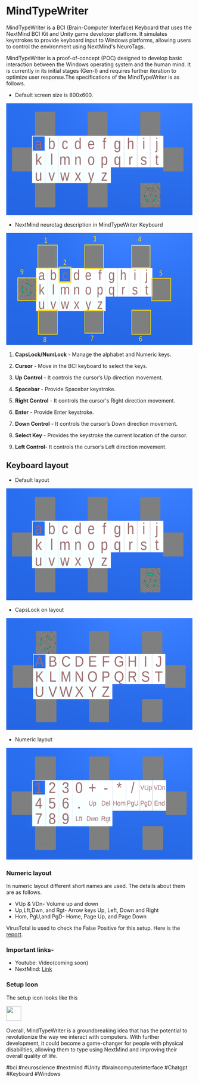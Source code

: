 # MindTypeWriter
MindTypeWriter is a BCI (Brain-Computer Interface) Keyboard that uses the NextMind BCI Kit and Unity game developer platform. It simulates keystrokes to provide keyboard input to Windows platforms, allowing users to control the environment using NextMind's NeuroTags.

MindTypeWriter is a proof-of-concept (POC) designed to develop basic interaction between the Windows operating system and the human mind. It is currently in its initial stages (Gen-I) and requires further iteration to optimize user response.The specifications of the MindTypeWriter is as follows.

- Default screen size is 800x600.
<img src="https://github.com/solothinker/MindTypeWriter/blob/main/Data/DefaultKeyBoard.png" width="500" height="300" />


- NextMind neurotag description in MindTypeWriter Keyboard 
<img src="https://github.com/solothinker/MindTypeWriter/blob/main/Data/KeyDescriptions.png" width="500" height="300" />

1. __CapsLock/NumLock__ - Manage the alphabet and Numeric keys.

2. __Cursor__ - Move in the BCI keyboard to select the keys.

3. __Up Control__ - It controls the cursor’s Up direction movement.

4. __Spacebar__ - Provide Spacebar keystroke.

5. __Right Control__ - It controls the cursor's Right direction movement.

6. __Enter__ - Provide Enter keystroke.

7. __Down Control__ - It controls the cursor’s Down direction movement.

8. __Select Key__ - Provides the keystroke the current location of the cursor.

9. __Left Control__- It controls the cursor’s Left direction movement.


## Keyboard layout

- Default layout
<img src="https://github.com/solothinker/MindTypeWriter/blob/main/Data/DefaultKeyBoard.png" width="500" height="300" />

- CapsLock on layout
<img src="https://github.com/solothinker/MindTypeWriter/blob/main/Data/CapsLockOnKeyBoard.png" width="500" height="300" />

- Numeric layout
<img src="https://github.com/solothinker/MindTypeWriter/blob/main/Data/NumericKeyBoard.png" width="500" height="300" />

### Numeric layout
In numeric layout different short names are used. The details about them are as follows.

- VUp & VDn- Volume up and down
- Up,Lft,Dwn, and Rgt- Arrow keys Up, Left, Down and Right
- Hom, PgU,and PgD- Home, Page Up, and Page Down 

VirusTotal is used to check the False Positive for this setup. Here is the [report](https://www.virustotal.com/gui/file/208e9eb5e6ce60eb2636a1a910ee48ed07a57f073ef59b7230eee80553e1b28d?nocache=1).

### Important links-
- Youtube: Video(coming soon)
- NextMind: [Link](https://github.com/Snapchat/NextMind)

### Setup Icon
The setup icon looks like this

<img src="https://github.com/solothinker/MindTypeWriter/blob/main/Data/IcoFile.ico" width="40" height="40" />

Overall, MindTypeWriter is a groundbreaking idea that has the potential to revolutionize the way we interact with computers. With further development, it could become a game-changer for people with physical disabilities, allowing them to type using NextMind and improving their overall quality of life.

#bci #neuroscience #nextmind #Unity #braincomputerinterface #Chatgpt #Keyboard #Windows 
